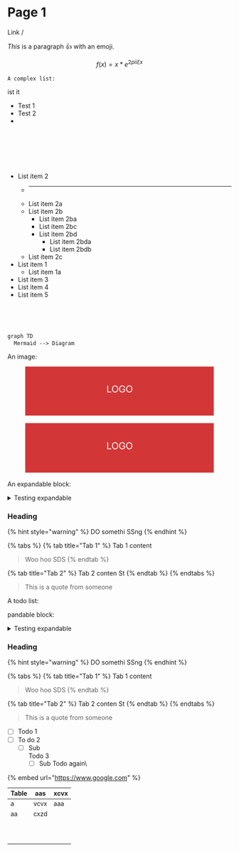 # Page 1

Link /

_This_ is a paragraph :thumbsup: with an emoji.

$$
f(x) = x * e^{2 pi i \xi x}
$$

`A complex list:`

ist it

* Test 1
* Test 2
*



<div>

<figure><img src="https://storage.googleapis.com/gitbook-x-prod.appspot.com/spaces/uIZu0nsBxb42np9RD9Q7/uploads/4r40PGvPnQwmDuwkCk9S/iphone.png" alt=""><figcaption></figcaption></figure>

 

<figure><img src="https://storage.googleapis.com/gitbook-x-prod.appspot.com/spaces/uIZu0nsBxb42np9RD9Q7/uploads/4r40PGvPnQwmDuwkCk9S/iphone.png" alt=""><figcaption></figcaption></figure>

 

<figure><img src="https://storage.googleapis.com/gitbook-x-prod.appspot.com/spaces/uIZu0nsBxb42np9RD9Q7/uploads/4r40PGvPnQwmDuwkCk9S/iphone.png" alt=""><figcaption></figcaption></figure>

</div>

* List item 2
  - ***
  - List item 2a
  - List item 2b
    * List item 2ba
    * List item 2bc
    * List item 2bd
      * List item 2bda
      * List item 2bdb
  - List item 2c
* List item 1
  * List item 1a
* List item 3
* List item 4
* List item 5

<div>

<figure><img src="https://images.unsplash.com/photo-1685884852440-b7e379c82c9c?crop=entropy&#x26;cs=srgb&#x26;fm=jpg&#x26;ixid=M3wxOTcwMjR8MHwxfHJhbmRvbXx8fHx8fHx8fDE2ODg3MjgxODl8&#x26;ixlib=rb-4.0.3&#x26;q=85" alt=""><figcaption></figcaption></figure>

 

<figure><img src="https://images.unsplash.com/photo-1687488896809-6547211d9258?crop=entropy&#x26;cs=srgb&#x26;fm=jpg&#x26;ixid=M3wxOTcwMjR8MHwxfHJhbmRvbXx8fHx8fHx8fDE2ODg3MjgxODl8&#x26;ixlib=rb-4.0.3&#x26;q=85" alt=""><figcaption></figcaption></figure>

</div>

```mermaid
graph TD
  Mermaid --> Diagram
```

An image:

<div>

<figure><img src=".gitbook/assets/logo-test2.jpeg" alt=""><figcaption></figcaption></figure>

 

<figure><img src=".gitbook/assets/logo-test2.jpeg" alt=""><figcaption></figcaption></figure>

</div>

An expandable block:

<details>

<summary>Testing expandable</summary>

It comes down to what you're looking to get out of the experience. For example, you may engage in the community as a delegate. In such case, it would behoove you to acquire as much TORQ as possible in order to gain sufficient voting power.

Maybe you want to access liquidity to go long on a new token coming out. You can deposit a blue-chip like WBTC or WETH and receive a loan up to 83% of the value (while earning TORQ). You can use this to trade and repay as preferred.

_This is not financial advice._

If you're simply interested in extracting as much profit as possible, consider depositing collateral for a loan through our Borrow product then head to Boost and deposit your received loan. In this case, you will earn TORQ rewards from Borrow and Boost while your deposit is earning the spread between interest rates.

If you choose not to repay, eventually, interest accrued will increase your loan-to-value (LTV) ratio pushing it into liquidatable range. In such case, a sliver of your collateral asset may be liquidated to ensure the health of your position.

```
And code here
```

</details>

### Heading

{% hint style="warning" %}
DO somethi SSng
{% endhint %}

{% tabs %}
{% tab title="Tab 1" %}
Tab 1 content

> Woo hoo SDS
{% endtab %}

{% tab title="Tab 2" %}
Tab 2 conten St
{% endtab %}
{% endtabs %}

> This is a quote from someone

A todo list:

pandable block:

<details>

<summary>Testing expandable</summary>

Some content in the expandable

```
And code here
```

</details>

### Heading

{% hint style="warning" %}
DO somethi SSng
{% endhint %}

{% tabs %}
{% tab title="Tab 1" %}
Tab 1 content

> Woo hoo SDS
{% endtab %}

{% tab title="Tab 2" %}
Tab 2 conten St
{% endtab %}
{% endtabs %}

> This is a quote from someone

* [ ] Todo 1
* [ ] To do 2
  * [ ] Sub\
    Todo 3
    * [ ] Sub Todo again\\

{% embed url="https://www.google.com" %}

| Table       | aas  | xcvx |
| ----------- | ---- | ---- |
| a           | vcvx | aaa  |
| aa          | cxzd |      |
| <p><br></p> |      |      |
|             |      |      |
